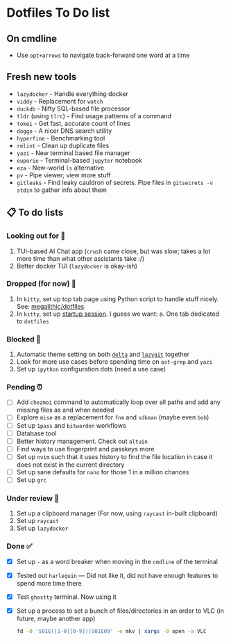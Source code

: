 # Dotfiles To Do list

## On cmdline

- Use `opt+arrows` to navigate back-forward one word at a time

## Fresh new tools

- `lazydocker` - Handle everything docker
- `viddy` - Replacement for `watch`
- `duckdb` - Nifty SQL-based file processor
- `tldr` (using `tlrc`) - Find usage patterns of a command
- `tokei` - Get fast, accurate count of lines
- `doggo` - A nicer DNS search utility
- `hyperfine` - Benchmarking tool
- `rmlint` - Clean up duplicate files
- `yazi` - New terminal based file manager
- `euporie` - Terminal-based `jupyter` notebook
- `eza` - New-world `ls` alternative
- `pv` - Pipe viewer; view more stuff
- `gitleaks` - Find leaky cauldron of secrets. Pipe files in
  `gitsecrets -v stdin` to gather info about them

## 📋 To do lists

### Looking out for 👀

1. TUI-based AI Chat app (`crush` came close, but was slow; takes a lot more
   time than what other assistants take :/)
2. Better docker TUI (`lazydocker` is okay-ish)

### Dropped (for now) 🫳

1. In `kitty`, set up top tab page using Python script to handle stuff nicely.
   See: [megalithic/dotfiles][4]
2. In `kitty`, set up [startup session][3]. I guess we want:
   a. One tab dedicated to `dotfiles`

### Blocked 🚫

1. Automatic theme setting on both [`delta`][1] and [`lazygit`][2] together
2. Look for more use cases before spending time on `ast-grep` and `yazi`
3. Set up `ipython` configuration dots (need a use case)

### Pending ⏰

- [ ] Add `chezmoi` command to automatically loop over all paths and add any
      missing files as and when needed
- [ ] Explore `mise` as a replacement for `fnm` and `sdkman` (maybe even `bob`)
- [ ] Set up `1pass` and `bitwarden` workflows
- [ ] Database tool
- [ ] Better history management. Check out `altuin`
- [ ] Find ways to use fingerprint and passkeys more
- [ ] Set up `nvim` such that it uses history to find the file location in case
      it does not exist in the current directory
- [ ] Set up sane defaults for `nano` for those 1 in a million chances
- [ ] Set up `grc`

### Under review 📗

1. Set up a clipboard manager (For now, using `raycast` in-built clipboard)
2. Set up `raycast`
3. Set up `lazydocker`

### Done ✅

- [x] Set up `-` as a word breaker when moving in the `cmdline` of the terminal
- [x] Tested out `harlequin` — Did not like it, did not have enough features to
      spend more time there
- [x] Test `ghostty` terminal. Now using it
- [x] Set up a process to set a bunch of files/directories in an order to VLC
      (in future, maybe another app)

  ```bash
  fd -0 'S01E([1-9][0-9])|S01E09' -e mkv | xargs -0 open -a VLC
  ```

[1]: https://github.com/dandavison/delta/issues/1968
[2]: https://github.com/jesseduffield/lazygit/issues/4366
[3]: https://sw.kovidgoyal.net/kitty/conf/#opt-kitty.startup_session
[4]: https://github.com/megalithic/dotfiles/blob/main/config/kitty/tab_bar.py
